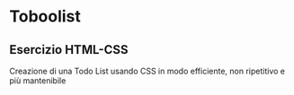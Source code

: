 # Toboolist

## Esercizio HTML-CSS

Creazione di una Todo List usando CSS in modo efficiente, non ripetitivo e più mantenibile
